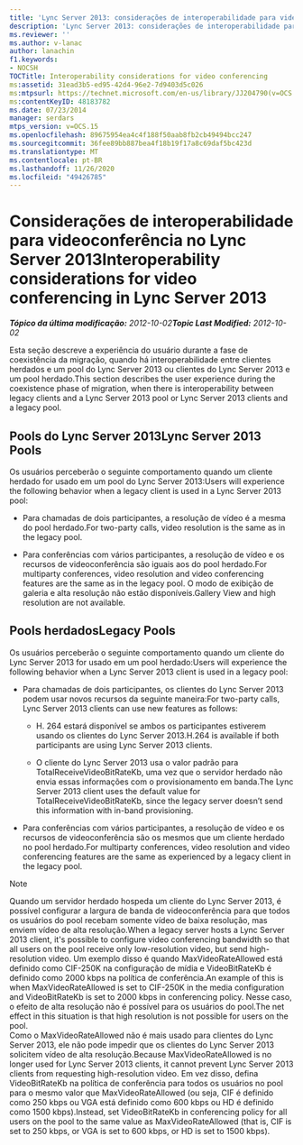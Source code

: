 ```yaml
---
title: 'Lync Server 2013: considerações de interoperabilidade para videoconferência'
description: 'Lync Server 2013: considerações de interoperabilidade para videoconferências.'
ms.reviewer: ''
ms.author: v-lanac
author: lanachin
f1.keywords:
- NOCSH
TOCTitle: Interoperability considerations for video conferencing
ms:assetid: 31ead3b5-ed95-42d4-96e2-7d9403d5c026
ms:mtpsurl: https://technet.microsoft.com/en-us/library/JJ204790(v=OCS.15)
ms:contentKeyID: 48183782
ms.date: 07/23/2014
manager: serdars
mtps_version: v=OCS.15
ms.openlocfilehash: 89675954ea4c4f188f50aab8fb2cb49494bcc247
ms.sourcegitcommit: 36fee89bb887bea4f18b19f17a8c69daf5bc423d
ms.translationtype: MT
ms.contentlocale: pt-BR
ms.lasthandoff: 11/26/2020
ms.locfileid: "49426785"
---
```

# <a name="interoperability-considerations-for-video-conferencing-in-lync-server-2013"></a><span data-ttu-id="8ef62-103">Considerações de interoperabilidade para videoconferência no Lync Server 2013</span><span class="sxs-lookup"><span data-stu-id="8ef62-103">Interoperability considerations for video conferencing in Lync Server 2013</span></span>

<div data-xmlns="http://www.w3.org/1999/xhtml">

<div class="topic" data-xmlns="http://www.w3.org/1999/xhtml" data-msxsl="urn:schemas-microsoft-com:xslt" data-cs="https://msdn.microsoft.com/">

<div data-asp="https://msdn2.microsoft.com/asp">



</div>

<div id="mainSection">

<div id="mainBody"><span data-ttu-id="8ef62-104">

<span> </span></span><span class="sxs-lookup"><span data-stu-id="8ef62-104">

<span> </span></span></span>

<span data-ttu-id="8ef62-105">_**Tópico da última modificação:** 2012-10-02_</span><span class="sxs-lookup"><span data-stu-id="8ef62-105">_**Topic Last Modified:** 2012-10-02_</span></span>

<span data-ttu-id="8ef62-106">Esta seção descreve a experiência do usuário durante a fase de coexistência da migração, quando há interoperabilidade entre clientes herdados e um pool do Lync Server 2013 ou clientes do Lync Server 2013 e um pool herdado.</span><span class="sxs-lookup"><span data-stu-id="8ef62-106">This section describes the user experience during the coexistence phase of migration, when there is interoperability between legacy clients and a Lync Server 2013 pool or Lync Server 2013 clients and a legacy pool.</span></span>

<div>

## <a name="lync-server-2013-pools"></a><span data-ttu-id="8ef62-107">Pools do Lync Server 2013</span><span class="sxs-lookup"><span data-stu-id="8ef62-107">Lync Server 2013 Pools</span></span>

<span data-ttu-id="8ef62-108">Os usuários perceberão o seguinte comportamento quando um cliente herdado for usado em um pool do Lync Server 2013:</span><span class="sxs-lookup"><span data-stu-id="8ef62-108">Users will experience the following behavior when a legacy client is used in a Lync Server 2013 pool:</span></span>

  - <span data-ttu-id="8ef62-109">Para chamadas de dois participantes, a resolução de vídeo é a mesma do pool herdado.</span><span class="sxs-lookup"><span data-stu-id="8ef62-109">For two-party calls, video resolution is the same as in the legacy pool.</span></span>

  - <span data-ttu-id="8ef62-110">Para conferências com vários participantes, a resolução de vídeo e os recursos de videoconferência são iguais aos do pool herdado.</span><span class="sxs-lookup"><span data-stu-id="8ef62-110">For multiparty conferences, video resolution and video conferencing features are the same as in the legacy pool.</span></span> <span data-ttu-id="8ef62-111">O modo de exibição de galeria e alta resolução não estão disponíveis.</span><span class="sxs-lookup"><span data-stu-id="8ef62-111">Gallery View and high resolution are not available.</span></span>

</div>

<div>

## <a name="legacy-pools"></a><span data-ttu-id="8ef62-112">Pools herdados</span><span class="sxs-lookup"><span data-stu-id="8ef62-112">Legacy Pools</span></span>

<span data-ttu-id="8ef62-113">Os usuários perceberão o seguinte comportamento quando um cliente do Lync Server 2013 for usado em um pool herdado:</span><span class="sxs-lookup"><span data-stu-id="8ef62-113">Users will experience the following behavior when a Lync Server 2013 client is used in a legacy pool:</span></span>

  - <span data-ttu-id="8ef62-114">Para chamadas de dois participantes, os clientes do Lync Server 2013 podem usar novos recursos da seguinte maneira:</span><span class="sxs-lookup"><span data-stu-id="8ef62-114">For two-party calls, Lync Server 2013 clients can use new features as follows:</span></span>
    
      - <span data-ttu-id="8ef62-115">H. 264 estará disponível se ambos os participantes estiverem usando os clientes do Lync Server 2013.</span><span class="sxs-lookup"><span data-stu-id="8ef62-115">H.264 is available if both participants are using Lync Server 2013 clients.</span></span>
    
      - <span data-ttu-id="8ef62-116">O cliente do Lync Server 2013 usa o valor padrão para TotalReceiveVideoBitRateKb, uma vez que o servidor herdado não envia essas informações com o provisionamento em banda.</span><span class="sxs-lookup"><span data-stu-id="8ef62-116">The Lync Server 2013 client uses the default value for TotalReceiveVideoBitRateKb, since the legacy server doesn’t send this information with in-band provisioning.</span></span>

  - <span data-ttu-id="8ef62-117">Para conferências com vários participantes, a resolução de vídeo e os recursos de videoconferência são os mesmos que um cliente herdado no pool herdado.</span><span class="sxs-lookup"><span data-stu-id="8ef62-117">For multiparty conferences, video resolution and video conferencing features are the same as experienced by a legacy client in the legacy pool.</span></span>

<div>


> [!NOTE]  
> <span data-ttu-id="8ef62-118">Quando um servidor herdado hospeda um cliente do Lync Server 2013, é possível configurar a largura de banda de videoconferência para que todos os usuários do pool recebam somente vídeo de baixa resolução, mas enviem vídeo de alta resolução.</span><span class="sxs-lookup"><span data-stu-id="8ef62-118">When a legacy server hosts a Lync Server 2013 client, it's possible to configure video conferencing bandwidth so that all users on the pool receive only low-resolution video, but send high-resolution video.</span></span> <span data-ttu-id="8ef62-119">Um exemplo disso é quando MaxVideoRateAllowed está definido como CIF-250K na configuração de mídia e VideoBitRateKb é definido como 2000 kbps na política de conferência.</span><span class="sxs-lookup"><span data-stu-id="8ef62-119">An example of this is when MaxVideoRateAllowed is set to CIF-250K in the media configuration and VideoBitRateKb is set to 2000 kbps in conferencing policy.</span></span> <span data-ttu-id="8ef62-120">Nesse caso, o efeito de alta resolução não é possível para os usuários do pool.</span><span class="sxs-lookup"><span data-stu-id="8ef62-120">The net effect in this situation is that high resolution is not possible for users on the pool.</span></span><BR><span data-ttu-id="8ef62-121">Como o MaxVideoRateAllowed não é mais usado para clientes do Lync Server 2013, ele não pode impedir que os clientes do Lync Server 2013 solicitem vídeo de alta resolução.</span><span class="sxs-lookup"><span data-stu-id="8ef62-121">Because MaxVideoRateAllowed is no longer used for Lync Server 2013 clients, it cannot prevent Lync Server 2013 clients from requesting high-resolution video.</span></span> <span data-ttu-id="8ef62-122">Em vez disso, defina VideoBitRateKb na política de conferência para todos os usuários no pool para o mesmo valor que MaxVideoRateAllowed (ou seja, CIF é definido como 250 kbps ou VGA está definido como 600 kbps ou HD é definido como 1500 kbps).</span><span class="sxs-lookup"><span data-stu-id="8ef62-122">Instead, set VideoBitRateKb in conferencing policy for all users on the pool to the same value as MaxVideoRateAllowed (that is, CIF is set to 250 kbps, or VGA is set to 600 kbps, or HD is set to 1500 kbps).</span></span>



<span data-ttu-id="8ef62-123"></div>

</div>

</div>

<span> </span>

</div>

</div>

</span><span class="sxs-lookup"><span data-stu-id="8ef62-123"></div>

</div>

</div>

<span> </span>

</div>

</div>

</span></span></div>

